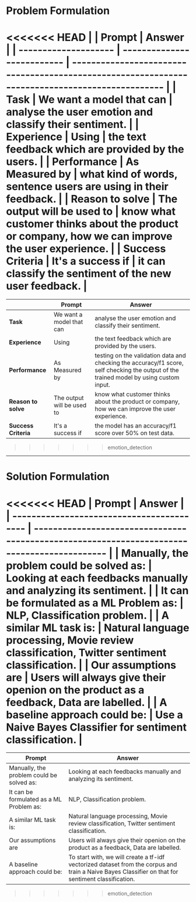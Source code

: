 # Problem Formulation

<<<<<<< HEAD
|                      | Prompt                     | Answer                                                                                          |
| -------------------- | -------------------------- | ----------------------------------------------------------------------------------------------- |
| **Task**             | We want a model that can   | analyse the user emotion and classify their sentiment.                                          |
| **Experience**       | Using                      | the text feedback which are provided by the users.                                              |
| **Performance**      | As Measured by             | what kind of words, sentence users are using in their feedback.                                 |
| **Reason to solve**  | The output will be used to | know what customer thinks about the product or company, how we can improve the user experience. |
| **Success Criteria** | It's a success if          | it can classify the sentiment of the new user feedback.                                         |
=======
|                      | Prompt                     | Answer                                                                                                                                  |
| -------------------- | -------------------------- | --------------------------------------------------------------------------------------------------------------------------------------- |
| **Task**             | We want a model that can   | analyse the user emotion and classify their sentiment.                                                                                  |
| **Experience**       | Using                      | the text feedback which are provided by the users.                                                                                      |
| **Performance**      | As Measured by             | testing on the validation data and checking the accuracy/f1 score, self checking the output of the trained model by using custom input. |
| **Reason to solve**  | The output will be used to | know what customer thinks about the product or company, how we can improve the user experience.                                         |
| **Success Criteria** | It's a success if          | the model has an accuracy/f1 score over 50% on test data.                                                                               |
>>>>>>> emotion_detection

---

# Solution Formulation

<<<<<<< HEAD
| Prompt                                    | Answer                                                                                      |
| ----------------------------------------- | ------------------------------------------------------------------------------------------- |
| Manually, the problem could be solved as: | Looking at each feedbacks manually and analyzing its sentiment.                             |
| It can be formulated as a ML Problem as:  | NLP, Classification problem.                                                                |
| A similar ML task is:                     | Natural language processing, Movie review classification, Twitter sentiment classification. |
| Our assumptions are                       | Users will always give their openion on the product as a feedback, Data are labelled.       |
| A baseline approach could be:             | Use a Naive Bayes Classifier for sentiment classification.                                  |
=======
| Prompt                                    | Answer                                                                                                                                             |
| ----------------------------------------- | -------------------------------------------------------------------------------------------------------------------------------------------------- |
| Manually, the problem could be solved as: | Looking at each feedbacks manually and analyzing its sentiment.                                                                                    |
| It can be formulated as a ML Problem as:  | NLP, Classification problem.                                                                                                                       |
| A similar ML task is:                     | Natural language processing, Movie review classification, Twitter sentiment classification.                                                        |
| Our assumptions are                       | Users will always give their openion on the product as a feedback, Data are labelled.                                                              |
| A baseline approach could be:             | To start with, we will create a tf-idf vectorized dataset from the corpus and train a Naive Bayes Classifier on that for sentiment classification. |
>>>>>>> emotion_detection
